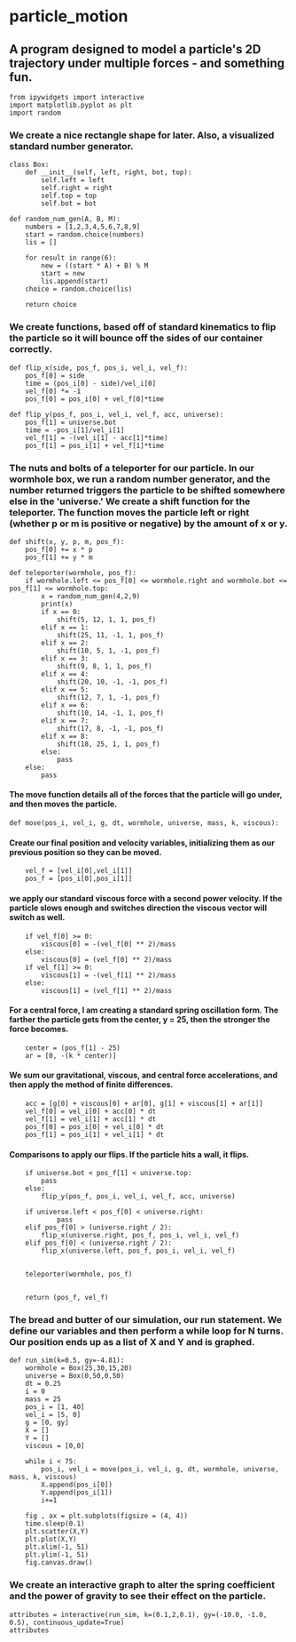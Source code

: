 # particle_motion
## A program designed to model a particle's 2D trajectory under multiple forces - and something fun.
    from ipywidgets import interactive
    import matplotlib.pyplot as plt
    import random

### We create a nice rectangle shape for later. Also, a visualized standard number generator.
    class Box:
        def __init__(self, left, right, bot, top):
            self.left = left
            self.right = right
            self.top = top
            self.bot = bot
        
    def random_num_gen(A, B, M):
        numbers = [1,2,3,4,5,6,7,8,9]
        start = random.choice(numbers)
        lis = []

        for result in range(6):
            new = ((start * A) + B) % M
            start = new
            lis.append(start)
        choice = random.choice(lis)

        return choice

### We create functions, based off of standard kinematics to flip the particle so it will bounce off the sides of our container correctly.
    def flip_x(side, pos_f, pos_i, vel_i, vel_f):
        pos_f[0] = side
        time = (pos_i[0] - side)/vel_i[0]
        vel_f[0] *= -1
        pos_f[0] = pos_i[0] + vel_f[0]*time

    def flip_y(pos_f, pos_i, vel_i, vel_f, acc, universe):
        pos_f[1] = universe.bot
        time = -pos_i[1]/vel_i[1]
        vel_f[1] = -(vel_i[1] - acc[1]*time)
        pos_f[1] = pos_i[1] + vel_f[1]*time
    
    
### The nuts and bolts of a teleporter for our particle. In our wormhole box, we run a random number generator, and the number returned triggers the particle to be shifted somewhere else in the 'universe.' We create a shift function for the teleporter. The function moves the particle left or right (whether p or m is positive or negative) by the amount of x or y.
    def shift(x, y, p, m, pos_f):
        pos_f[0] += x * p
        pos_f[1] += y * m
        
    def teleporter(wormhole, pos_f):
        if wormhole.left <= pos_f[0] <= wormhole.right and wormhole.bot <= pos_f[1] <= wormhole.top:
            x = random_num_gen(4,2,9)
            print(x)
            if x == 0:
                shift(5, 12, 1, 1, pos_f)
            elif x == 1:
                shift(25, 11, -1, 1, pos_f)
            elif x == 2:
                shift(10, 5, 1, -1, pos_f)
            elif x == 3:
                shift(9, 8, 1, 1, pos_f)
            elif x == 4:
                shift(20, 10, -1, -1, pos_f)
            elif x == 5:
                shift(12, 7, 1, -1, pos_f)
            elif x == 6:
                shift(10, 14, -1, 1, pos_f)
            elif x == 7:
                shift(17, 8, -1, -1, pos_f)
            elif x == 8:
                shift(18, 25, 1, 1, pos_f)
            else:
                pass
        else:
            pass
        
#### The move function details all of the forces that the particle will go under, and then moves the particle.
    def move(pos_i, vel_i, g, dt, wormhole, universe, mass, k, viscous):
#### Create our final position and velocity variables, initializing them as our previous position so they can be moved.
        vel_f = [vel_i[0],vel_i[1]]
        pos_f = [pos_i[0],pos_i[1]]
    
#### we apply our standard viscous force with a second power velocity. If the particle slows enough and switches direction the viscous vector will switch as well.
        if vel_f[0] >= 0:
            viscous[0] = -(vel_f[0] ** 2)/mass
        else:
            viscous[0] = (vel_f[0] ** 2)/mass
        if vel_f[1] >= 0:
            viscous[1] = -(vel_f[1] ** 2)/mass
        else:
            viscous[1] = (vel_f[1] ** 2)/mass
       
#### For a central force, I am creating a standard spring oscillation form. The farther the particle gets from the center, y = 25, then the stronger the force becomes.
        center = (pos_f[1] - 25)
        ar = [0, -(k * center)]
    
#### We sum our gravitational, viscous, and central force accelerations, and then apply the method of finite differences.
        acc = [g[0] + viscous[0] + ar[0], g[1] + viscous[1] + ar[1]]
        vel_f[0] = vel_i[0] + acc[0] * dt
        vel_f[1] = vel_i[1] + acc[1] * dt
        pos_f[0] = pos_i[0] + vel_i[0] * dt
        pos_f[1] = pos_i[1] + vel_i[1] * dt

#### Comparisons to apply our flips. If the particle hits a wall, it flips.
        if universe.bot < pos_f[1] < universe.top:
            pass
        else:
            flip_y(pos_f, pos_i, vel_i, vel_f, acc, universe)

        if universe.left < pos_f[0] < universe.right:
                pass
        elif pos_f[0] > (universe.right / 2):
            flip_x(universe.right, pos_f, pos_i, vel_i, vel_f)
        elif pos_f[0] < (universe.right / 2):
            flip_x(universe.left, pos_f, pos_i, vel_i, vel_f)


        teleporter(wormhole, pos_f)


        return (pos_f, vel_f)

### The bread and butter of our simulation, our run statement. We define our variables and then perform a while loop for N turns. Our position ends up as a list of X and Y and is graphed.
    def run_sim(k=0.5, gy=-4.81):
        wormhole = Box(25,30,15,20)
        universe = Box(0,50,0,50)
        dt = 0.25
        i = 0
        mass = 25
        pos_i = [1, 40]
        vel_i = [5, 0]
        g = [0, gy]
        X = []
        Y = []
        viscous = [0,0]

        while i < 75:
            pos_i, vel_i = move(pos_i, vel_i, g, dt, wormhole, universe, mass, k, viscous)
            X.append(pos_i[0])
            Y.append(pos_i[1])
            i+=1

        fig , ax = plt.subplots(figsize = (4, 4))
        time.sleep(0.1)
        plt.scatter(X,Y)
        plt.plot(X,Y)
        plt.xlim(-1, 51)
        plt.ylim(-1, 51)
        fig.canvas.draw()
    
### We create an interactive graph to alter the spring coefficient and the power of gravity to see their effect on the particle.
    attributes = interactive(run_sim, k=(0.1,2,0.1), gy=(-10.0, -1.0, 0.5), continuous_update=True)
    attributes
